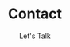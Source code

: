 ---
title: "Contact"
subtitle: "Let's Talk"

contactForm:
  title: "It's all starts with hello.."
  email: "gabrielchiorcea@gmail.com"
  mailSubject: "Message form portofolio!"
  successMessage: "Thank you for your message! Please be patient. <br/> I will get back to you shortly."
  errorMessage: "Something went wrong. Please try again."

faq:
  title: "Frequently asked questions"
  subtitle: "Here are the answers to the most common questions."
  qaLists:
    - question: "How do you see yourself in 5 years?"
      answer: |
        I see myself leading a dynamic development team, focused on designing and implementing efficient data pipelines that seamlessly transport information from databases to analytical applications, enabling data-driven insights and strategic decision-making.

    - question: "What makes you stand out?"
      answer: |
        What sets me apart is my diverse experience across various technologies, particularly in web hosting and DevOps. I've developed a strong ability to bridge the gap between development and operations, ensuring seamless deployment, scalability, and performance optimization. This blend of skills allows me to deliver robust solutions that align with both technical and business objectives.

    - question: "What program do you like to work on?"
      answer: |
        I am flexible in terms of work environment and schedule, capable of working both online and onsite. Whether it's a full-time, part-time position, or project-based work, I am adaptable and ready to contribute effectively to meet project goals.

    - question: "What are the remuneration expectations ?"
      answer: |
        Regarding the whole amount, it is at least one thousand euros for full time.


---